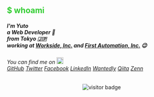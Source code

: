 ## <span style="color:limegreen">$ whoami</span>

<h5>
  I'm Yuto<br />
  a Web Developer 🤟<br />
  from Tokyo 🇯🇵<br />
  working at <a href="https://onn-hr.com/">Workside, Inc.</a> and <a href="https://first-automation.jp/">First Automation, Inc.</a> 😉
</h5>

<h6>
  You can find me on <img width="18" src="https://user-images.githubusercontent.com/50891407/148686885-0fefeb76-4cf6-473a-9e3e-889ce5513450.gif" /> <br />
  <a href="https://github.com/tachibanayu24">GitHub</a>
  <a href="https://twitter.com/tachibanayu24">Twitter</a>
  <a href="https://www.facebook.com/100012646356122">Facebook</a>
  <a href="https://www.linkedin.com/in/yuto-tachibana/">LinkedIn</a>
  <a href="https://www.wantedly.com/id/tachibanayu24">Wantedly</a>
  <a href="https://qiita.com/tachibanayu24">Qiita</a>
  <a href="https://zenn.dev/tachibanayu24">Zenn</a>
</h6>

<p align="center" style="height: 80px;">
  <img src="https://visitor-badge.laobi.icu/badge?page_id=tachibanayu24.tachibanayu24" alt="visitor badge"/>
</p>
